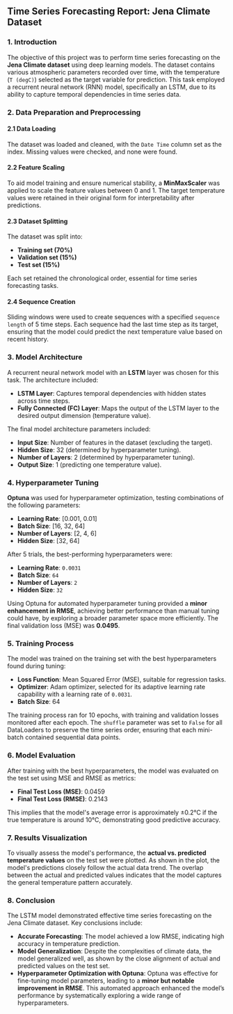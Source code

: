 ## Time Series Forecasting Report: Jena Climate Dataset

### 1. Introduction
The objective of this project was to perform time series forecasting on the **Jena Climate dataset** using deep learning models. The dataset contains various atmospheric parameters recorded over time, with the temperature (`T (degC)`) selected as the target variable for prediction. This task employed a recurrent neural network (RNN) model, specifically an LSTM, due to its ability to capture temporal dependencies in time series data.

### 2. Data Preparation and Preprocessing

#### 2.1 Data Loading
The dataset was loaded and cleaned, with the `Date Time` column set as the index. Missing values were checked, and none were found.

#### 2.2 Feature Scaling
To aid model training and ensure numerical stability, a **MinMaxScaler** was applied to scale the feature values between 0 and 1. The target temperature values were retained in their original form for interpretability after predictions.

#### 2.3 Dataset Splitting
The dataset was split into:
- **Training set (70%)**
- **Validation set (15%)**
- **Test set (15%)**

Each set retained the chronological order, essential for time series forecasting tasks.

#### 2.4 Sequence Creation
Sliding windows were used to create sequences with a specified `sequence length` of 5 time steps. Each sequence had the last time step as its target, ensuring that the model could predict the next temperature value based on recent history.

### 3. Model Architecture

A recurrent neural network model with an **LSTM** layer was chosen for this task. The architecture included:
- **LSTM Layer**: Captures temporal dependencies with hidden states across time steps.
- **Fully Connected (FC) Layer**: Maps the output of the LSTM layer to the desired output dimension (temperature value).
  
The final model architecture parameters included:
- **Input Size**: Number of features in the dataset (excluding the target).
- **Hidden Size**: 32 (determined by hyperparameter tuning).
- **Number of Layers**: 2 (determined by hyperparameter tuning).
- **Output Size**: 1 (predicting one temperature value).

### 4. Hyperparameter Tuning

**Optuna** was used for hyperparameter optimization, testing combinations of the following parameters:
- **Learning Rate**: [0.001, 0.01]
- **Batch Size**: [16, 32, 64]
- **Number of Layers**: [2, 4, 6]
- **Hidden Size**: [32, 64]

After 5 trials, the best-performing hyperparameters were:
- **Learning Rate**: `0.0031`
- **Batch Size**: `64`
- **Number of Layers**: `2`
- **Hidden Size**: `32`

Using Optuna for automated hyperparameter tuning provided a **minor enhancement in RMSE**, achieving better performance than manual tuning could have, by exploring a broader parameter space more efficiently. The final validation loss (MSE) was **0.0495**.

### 5. Training Process

The model was trained on the training set with the best hyperparameters found during tuning:
- **Loss Function**: Mean Squared Error (MSE), suitable for regression tasks.
- **Optimizer**: Adam optimizer, selected for its adaptive learning rate capability with a learning rate of `0.0031`.
- **Batch Size**: 64

The training process ran for 10 epochs, with training and validation losses monitored after each epoch. The `shuffle` parameter was set to `False` for all DataLoaders to preserve the time series order, ensuring that each mini-batch contained sequential data points.

### 6. Model Evaluation

After training with the best hyperparameters, the model was evaluated on the test set using MSE and RMSE as metrics:
- **Final Test Loss (MSE)**: 0.0459
- **Final Test Loss (RMSE)**: 0.2143

This implies that the model's average error is approximately ±0.2°C if the true temperature is around 10°C, demonstrating good predictive accuracy.

### 7. Results Visualization

To visually assess the model's performance, the **actual vs. predicted temperature values** on the test set were plotted. As shown in the plot, the model's predictions closely follow the actual data trend. The overlap between the actual and predicted values indicates that the model captures the general temperature pattern accurately.

### 8. Conclusion

The LSTM model demonstrated effective time series forecasting on the Jena Climate dataset. Key conclusions include:
- **Accurate Forecasting**: The model achieved a low RMSE, indicating high accuracy in temperature prediction.
- **Model Generalization**: Despite the complexities of climate data, the model generalized well, as shown by the close alignment of actual and predicted values on the test set.
- **Hyperparameter Optimization with Optuna**: Optuna was effective for fine-tuning model parameters, leading to a **minor but notable improvement in RMSE**. This automated approach enhanced the model’s performance by systematically exploring a wide range of hyperparameters.
